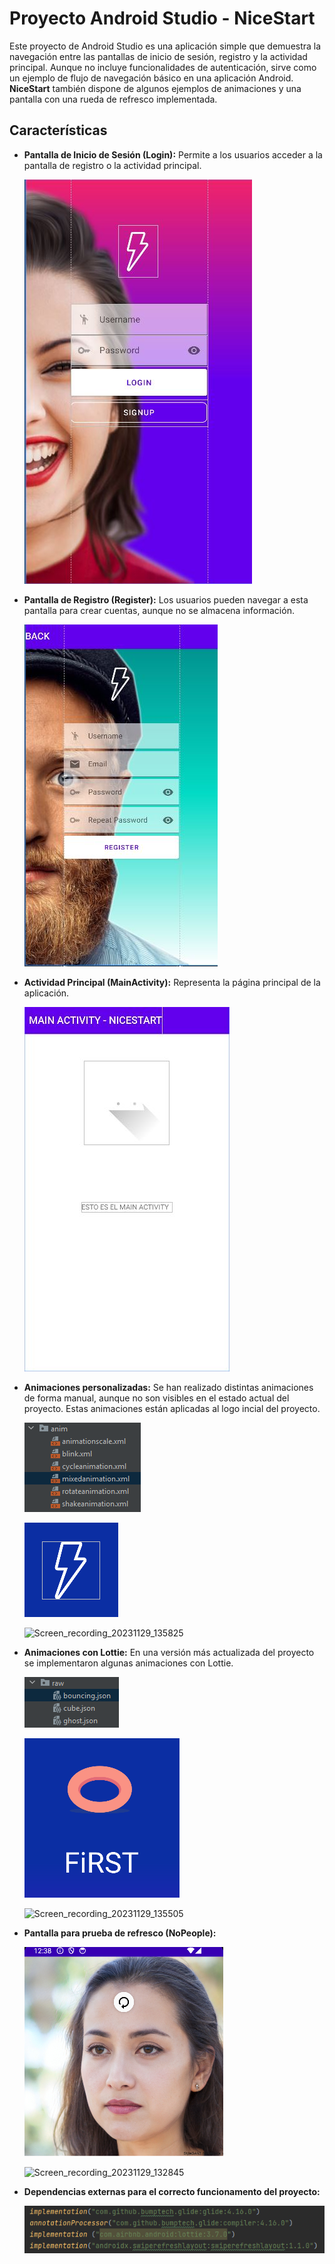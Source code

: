 # Proyecto Android Studio - NiceStart 

Este proyecto de Android Studio es una aplicación simple que demuestra la navegación entre las pantallas de inicio de sesión, registro y la actividad principal. Aunque no incluye funcionalidades de autenticación, sirve como un ejemplo de flujo de navegación básico en una aplicación Android. **NiceStart** también dispone de algunos ejemplos de animaciones y una pantalla con una rueda de refresco implementada.

## Características

- **Pantalla de Inicio de Sesión (Login):** Permite a los usuarios acceder a la pantalla de registro o la actividad principal.


  ![login activity](img/login.JPG)
  

- **Pantalla de Registro (Register):** Los usuarios pueden navegar a esta pantalla para crear cuentas, aunque no se almacena información.

  
  ![login activity](img/register.JPG)
  

- **Actividad Principal (MainActivity):** Representa la página principal de la aplicación.

  
  ![main activity](img/main.JPG)
  

- **Animaciones personalizadas:** Se han realizado distintas animaciones de forma manual, aunque no son visibles en el estado actual del proyecto. Estas animaciones están aplicadas al logo incial del proyecto.

  
  ![anim](img/anim.PNG)
  
  ![anim1](img/anim1.PNG)
  
  ![Screen_recording_20231129_135825](https://github.com/arturofgg/NiceStart/assets/113636946/7150c408-fee5-4043-a3a3-0f7927979535)

  
- **Animaciones con Lottie:** En una versión más actualizada del proyecto se implementaron algunas animaciones con Lottie.

  
  ![anim2](img/anim2.PNG)
  
  ![anim3](img/anim3.PNG)

  ![Screen_recording_20231129_135505](https://github.com/arturofgg/NiceStart/assets/113636946/ed523dc4-c228-46b4-b838-d4d0889f6820)

  

- **Pantalla para prueba de refresco (NoPeople):**

  
  ![nopeople](img/refreshnopeople.png)
  
  ![Screen_recording_20231129_132845](https://github.com/arturofgg/NiceStart/assets/113636946/a644bb96-3723-4985-be42-c5ec43691663)

  

- **Dependencias externas para el correcto funcionamento del proyecto:**

  
  ![dependencies](img/dependencies.PNG)
